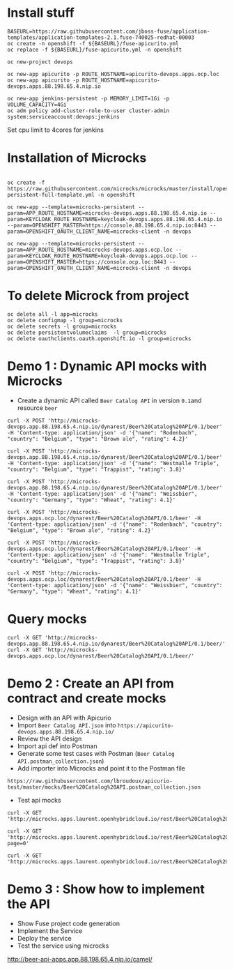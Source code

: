 # Install stuff
```
BASEURL=https://raw.githubusercontent.com/jboss-fuse/application-templates/application-templates-2.1.fuse-740025-redhat-00003
oc create -n openshift -f ${BASEURL}/fuse-apicurito.yml
oc replace -f ${BASEURL}/fuse-apicurito.yml -n openshift

oc new-project devops

oc new-app apicurito -p ROUTE_HOSTNAME=apicurito-devops.apps.ocp.loc
oc new-app apicurito -p ROUTE_HOSTNAME=apicurito-devops.apps.88.198.65.4.nip.io

oc new-app jenkins-persistent -p MEMORY_LIMIT=1Gi -p VOLUME_CAPACITY=4Gi
oc adm policy add-cluster-role-to-user cluster-admin system:serviceaccount:devops:jenkins

```

Set cpu limit to 4cores for jenkins

# Installation of Microcks

```

oc create -f https://raw.githubusercontent.com/microcks/microcks/master/install/openshift/openshift-persistent-full-template.yml -n openshift

oc new-app --template=microcks-persistent --param=APP_ROUTE_HOSTNAME=microcks-devops.apps.88.198.65.4.nip.io --param=KEYCLOAK_ROUTE_HOSTNAME=keycloak-devops.apps.88.198.65.4.nip.io --param=OPENSHIFT_MASTER=https://console.88.198.65.4.nip.io:8443 --param=OPENSHIFT_OAUTH_CLIENT_NAME=microcks-client -n devops

oc new-app --template=microcks-persistent --param=APP_ROUTE_HOSTNAME=microcks-devops.apps.ocp.loc --param=KEYCLOAK_ROUTE_HOSTNAME=keycloak-devops.apps.ocp.loc --param=OPENSHIFT_MASTER=https://console.ocp.loc:8443 --param=OPENSHIFT_OAUTH_CLIENT_NAME=microcks-client -n devops
```

# To delete Microck from project

```
oc delete all -l app=microcks
oc delete configmap -l group=microcks
oc delete secrets -l group=microcks
oc delete persistentvolumeclaims  -l group=microcks
oc delete oauthclients.oauth.openshift.io -l group=microcks
```

# Demo 1 : Dynamic API mocks with Microcks

* Create a dynamic API called `Beer Catalog API` in version `0.1`and resource `beer`

```
curl -X POST 'http://microcks-devops.app.88.198.65.4.nip.io/dynarest/Beer%20Catalog%20API/0.1/beer' -H 'Content-type: application/json' -d '{"name": "Rodenbach", "country": "Belgium", "type": "Brown ale", "rating": 4.2}'

curl -X POST 'http://microcks-devops.app.88.198.65.4.nip.io/dynarest/Beer%20Catalog%20API/0.1/beer' -H 'Content-type: application/json' -d '{"name": "Westmalle Triple", "country": "Belgium", "type": "Trappist", "rating": 3.8}'

curl -X POST 'http://microcks-devops.app.88.198.65.4.nip.io/dynarest/Beer%20Catalog%20API/0.1/beer' -H 'Content-type: application/json' -d '{"name": "Weissbier", "country": "Germany", "type": "Wheat", "rating": 4.1}'

curl -X POST 'http://microcks-devops.apps.ocp.loc/dynarest/Beer%20Catalog%20API/0.1/beer' -H 'Content-type: application/json' -d '{"name": "Rodenbach", "country": "Belgium", "type": "Brown ale", "rating": 4.2}'

curl -X POST 'http://microcks-devops.apps.ocp.loc/dynarest/Beer%20Catalog%20API/0.1/beer' -H 'Content-type: application/json' -d '{"name": "Westmalle Triple", "country": "Belgium", "type": "Trappist", "rating": 3.8}'

curl -X POST 'http://microcks-devops.apps.ocp.loc/dynarest/Beer%20Catalog%20API/0.1/beer' -H 'Content-type: application/json' -d '{"name": "Weissbier", "country": "Germany", "type": "Wheat", "rating": 4.1}'
```

# Query mocks

```
curl -X GET 'http://microcks-devops.app.88.198.65.4.nip.io/dynarest/Beer%20Catalog%20API/0.1/beer/'
curl -X GET 'http://microcks-devops.apps.ocp.loc/dynarest/Beer%20Catalog%20API/0.1/beer/'
```

# Demo 2 : Create an API from contract and create mocks

* Design with an API with Apicurio
* Import `Beer Catalog API.json` into `https://apicurito-devops.apps.88.198.65.4.nip.io/`
* Review the API design
* Import api def into Postman
* Generate some test cases with Postman (`Beer Catalog API.postman_collection.json`)
* Add importer into Microcks and point it to the Postman file

```
https://raw.githubusercontent.com/lbroudoux/apicurio-test/master/mocks/Beer%20Catalog%20API.postman_collection.json
```

* Test api mocks

```
curl -X GET 'http://microcks.apps.laurent.openhybridcloud.io/rest/Beer%20Catalog%20API/0.9/beer/Weissbier'

curl -X GET 'http://microcks.apps.laurent.openhybridcloud.io/rest/Beer%20Catalog%20API/0.9/beer?page=0'

curl -X GET 'http://microcks.apps.laurent.openhybridcloud.io/rest/Beer%20Catalog%20API/0.9/beer/findByStatus/available'
```



# Demo 3 : Show how to implement the API

* Show Fuse project code generation
* Implement the Service
* Deploy the service
* Test the service using microcks

http://beer-api-apps.app.88.198.65.4.nip.io/camel/


